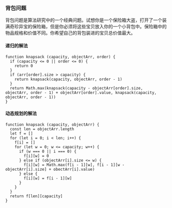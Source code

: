 ### 背包问题

背包问题是算法研究中的一个经典问题。试想你是一个保险箱大盗，打开了一个装满奇珍异宝的保险箱，但是你必须将这些宝贝放入你的一个小背包中。保险箱中的物品规格和价值不同。你希望自己的背包装进的宝贝总价值最大。

#### 递归的解法
```
function knapsack (capacity, objectArr, order) {
  if (capacity <= 0 || order <= 0) {
    return 0
  }
  if (arr[order].size > capacity) {
    return knapsack(capacity, objectArr, order - 1)
  }
  return Math.max(knapsack(capacity - objectArr[order].size, objectArr, order - 1) + objectArr[order].value, knapsack(capacity, objectArr, order - 1))
}

```

#### 动态规划的解法
```
function knapsack (capacity, objectArr) {
  const len = objectArr.length
  let f = []
  for (let i = 0; i < len; i++) {
    f[i] = []
    for (let w = 0; w <= capacity; w++) {
      if (w === 0 || i === 0) {
        f[i][w] = 0
      } else if (objectArr[i].size <= w) {
        f[i][w] = Math.max(f[i - 1][w], f[i - 1][w - objectArr[i].size] + obectArr[i].value)
      } else {
        f[i][w] = f[i - 1][w]
      }
    }
  }
  return f[len][capacity]
}
```